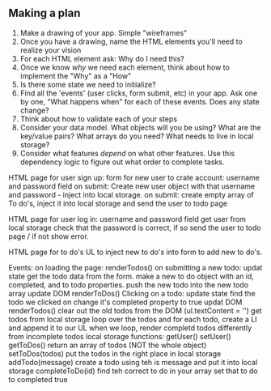 ## Making a plan
1) Make a drawing of your app. Simple "wireframes"
2) Once you have a drawing, name the HTML elements you'll need to realize your vision
3) For each HTML element ask: Why do I need this?
4) Once we know _why_ we need each element, think about how to implement the "Why" as a "How"
5) Is there some state we need to initialize?
6) Find all the 'events' (user clicks, form submit, etc) in your app. Ask one by one, "What happens when" for each of these events. Does any state change?
7) Think about how to validate each of your steps
8) Consider your data model. What objects will you be using? What are the key/value pairs? What arrays do you need? What needs to live in local storage?
9) Consider what features _depend_ on what other features. Use this dependency logic to figure out what order to complete tasks.


HTML page for user sign up: 
    form for new user to crate account: 
    username and password field
    on submit: Create new user object with that username and password - inject into local storage.
    on submit: create empty array of To do's, inject it into local storage and send the user to todo page

HTML page for user log in:
    username and password field
    get user from local storage
    check that the password is correct, if so send the user to todo page / if not show error.


HTML page for to do's
    UL to inject new to do's into
    form to add new to do's.

Events:
    on loading the page: renderTodos()
    on submitting a new todo: 
        updat state
            get the todo data from the form.
            make a new to do object with an id, completed, and to todo properties.
            push the new todo into the new todo array
        update DOM
            renderToDos()
    Clicking on a todo:
        update state
            find the todo we clicked on
            change it's completed property to true
        updat DOM
            renderTodos()
                clear out the old todos from the DOM (ul.textContent = '')
                get todos from local storage
                loop over the todos and for each todo, create a LI and append it to our UL
                when we loop, render completd todos differently from incomplete todos
    local storage functions:
        getUser()
        setUser()
        getToDos()
            return an array of todos (NOT the whole object)
        setToDos(todos)
            put the todos in the right place in local storage
        addTodo(message)
            create a todo using teh is message and put it into local storage
        completeToDo(id)
            find teh correct to do in your array
            set that to do to completed true